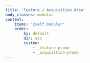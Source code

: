 ```yaml
---
title: 'Feature / Acquisition Area'
body_classes: modular
content:
    items: '@self.modular'
    order:
        by: default
        dir: asc
        custom:
            - _feature-promo
            - _acquisition-promo
---
```


			
			